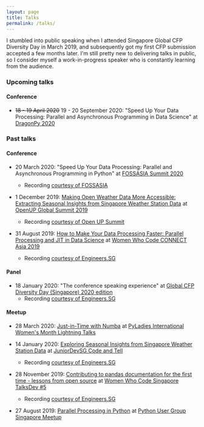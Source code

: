 ```yaml
---
layout: page
title: Talks
permalink: /talks/
---
```



I stumbled into public speaking when I attended Singapore Global CFP Diversity Day in March 2019, and subsequently got my first CFP submission accepted a few months later. I'm still pretty new to delivering talks in public, so I consider myself a work-in-progress speaker who is constantly learning from the audience.

### Upcoming talks

#### Conference
* <s>18 - 19 April 2020</s> 19 - 20 September 2020: "Speed Up Your Data Processing: Parallel and Asynchronous Programming in Data Science" at [DragonPy 2020](https://dragonpy.com/)

### Past talks

#### Conference

* 20 March 2020: "Speed Up Your Data Processing: Parallel and Asynchronous Programming in Python" at [FOSSASIA Summit 2020](https://summit.fossasia.org/)
    - Recording [courtesy of FOSSASIA](https://youtu.be/aB6f5KicM2Y)

* 1 December 2019: [Making Open Weather Data More Accessible: Extracting Seasonal Insights from Singapore Weather Station Data](https://hweecat.github.io/talk_extracting_seasonal_insights_from_sg_weather_station_data/) at [OpenUP Global Summit 2019](https://www.openup.global/)
    - Recording [courtesy of Open UP Summit](https://youtu.be/x8CtEtn0vsc)

* 31 August 2019: [How to Make Your Data Processing Faster: Parallel Processing and JIT in Data Science](https://hweecat.github.io/talk_how-to-make-your-data-processing-faster) at [Women Who Code CONNECT Asia 2019](https://asia.womenwhocode.dev/) 
    - Recording [courtesy of Engineers.SG](https://youtu.be/RX5rlt3jAt0)


#### Panel
* 18 January 2020: "The conference speaking experience" at [Global CFP Diversity Day (Singapore) 2020 edition](https://ti.to/global-diversity-cfp-day-sg/2020-edition)
    - Recording [courtesy of Engineers.SG](https://youtu.be/Q5kxpRXVDyk)

#### Meetup

* 28 March 2020: [Just-in-Time with Numba](https://hweecat.github.io/talk_pyladies-jit-with-numba) at [PyLadies International Women's Month Lightning Talks](https://pyladies.com/)

* 14 January 2020: [Exploring Seasonal Insights from Singapore Weather Station Data](https://hweecat.github.io/talk_juniordevsg_exploring_seasonal_insights_from_sg_weather_data) at [JuniorDevSG Code and Tell](https://www.meetup.com/Junior-Developers-Singapore/events/267507133/)
    - Recording [courtesy of Engineers.SG](https://engineers.sg/v/3919)

* 28 November 2019: [Contributing to pandas documentation for the first time - lessons from open source](https://hweecat.github.io/talk_contributing-pandas-docs-first-time) at [Women Who Code Singapore TalksDev #5](https://www.meetup.com/Women-Who-Code-Singapore/events/266037585/)
    - Recording [courtesy of Engineers.SG](https://youtu.be/qGPaRTG17ts)

* 27 August 2019: [Parallel Processing in Python](https://hweecat.github.io/talk_parallel-programming-python) at [Python User Group Singapore Meetup](https://www.meetup.com/Singapore-Python-User-Group/events/263765155/)